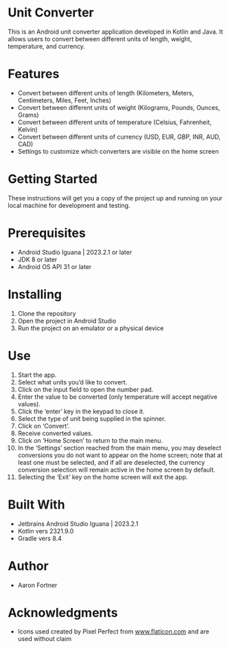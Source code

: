 # Unit Converter

This is an Android unit converter application developed in Kotlin and Java. It allows users to convert between different units of length, weight, temperature, and currency.

# Features

- Convert between different units of length (Kilometers, Meters, Centimeters, Miles, Feet, Inches)
- Convert between different units of weight (Kilograms, Pounds, Ounces, Grams)
- Convert between different units of temperature (Celsius, Fahrenheit, Kelvin)
- Convert between different units of currency (USD, EUR, GBP, INR, AUD, CAD)
- Settings to customize which converters are visible on the home screen

# Getting Started
These instructions will get you a copy of the project up and running on your local machine for development and testing.

# Prerequisites
- Android Studio Iguana | 2023.2.1 or later
- JDK 8 or later
- Android OS API 31 or later

# Installing

1. Clone the repository
2. Open the project in Android Studio
3. Run the project on an emulator or a physical device


# Use

1.	Start the app.
2.	Select what units you’d like to convert.
3.	Click on the input field to open the number pad.
4.	Enter the value to be converted (only temperature will accept negative values).
5.	Click the ‘enter’ key in the keypad to close it.
6.	Select the type of unit being supplied in the spinner.
7.	Click on ‘Convert’.
8.	Receive converted values.
9.	Click on ‘Home Screen’ to return to the main menu.
10.	In the ‘Settings’ section reached from the main menu, you may deselect conversions you do not want to appear on the home screen; note that at least one must be selected, and if all are deselected, the currency conversion selection will remain active in the home screen by default.
11.	Selecting the ‘Exit’ key on the home screen will exit the app.

# Built With
-	Jetbrains Android Studio Iguana | 2023.2.1
-	Kotlin vers 2321.9.0
-	Gradle vers 8.4

# Author

- Aaron Fortner

# Acknowledgments
- Icons used created by Pixel Perfect from www.flaticon.com and are used without claim
